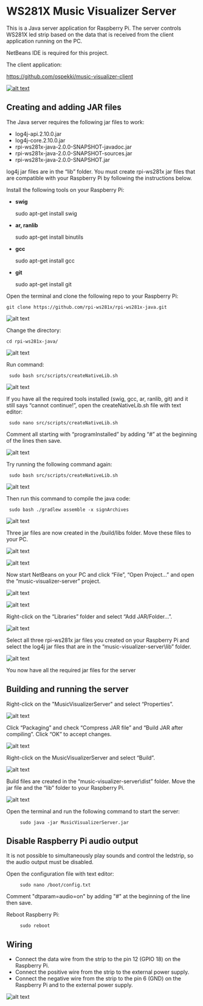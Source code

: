 #  WS281X Music Visualizer Server

This is a Java server application for Raspberry Pi. 
The server controls WS281X led strip based on the data that
is received from the client application running on the PC.

NetBeans IDE is required for this project.

The client application:

https://github.com/ospekki/music-visualizer-client


[![alt text](https://www.dropbox.com/s/f71dd5qi3kmyc3o/Raspberry_Pi_WS2812B_LED_strip_music_visualizer.gif?raw=1)](https://www.youtube.com/watch?v=hVwcQ8_BEE8)

## Creating and adding JAR files

The Java server requires the following jar files to work:

- log4j-api.2.10.0.jar
- log4j-core.2.10.0.jar
- rpi-ws281x-java-2.0.0-SNAPSHOT-javadoc.jar
- rpi-ws281x-java-2.0.0-SNAPSHOT-sources.jar
- rpi-ws281x-java-2.0.0-SNAPSHOT.jar

log4j jar files are in the “lib” folder. 
You must create rpi-ws281x jar files that are compatible with your Raspberry Pi by following the instructions below.

Install the following tools on your Raspberry Pi:

- **swig**

	sudo apt-get install swig
- **ar, ranlib**

	sudo apt-get install binutils
- **gcc**

	sudo apt-get install gcc
- **git**

	sudo apt-get install git
     

Open the terminal and clone the following repo to your Raspberry Pi:

	git clone https://github.com/rpi-ws281x/rpi-ws281x-java.git
     
![alt text](https://www.dropbox.com/s/1cvw0s0ezvv9r37/image002.png?raw=1)

Change the directory:

	cd rpi-ws281x-java/

![alt text](https://www.dropbox.com/s/yh4r8x71q5kg0yo/image003.png?raw=1)

Run command:

     sudo bash src/scripts/createNativeLib.sh

![alt text](https://www.dropbox.com/s/sy0z6e35p7sf579/image004.png?raw=1)

If you have all the required tools installed (swig, gcc, ar, ranlib, git) and it still says “cannot continue!”, open the createNativeLib.sh file with text editor:

     sudo nano src/scripts/createNativeLib.sh

Comment all starting with “programInstalled” by adding “#” at the beginning of the lines then save.

![alt text](https://www.dropbox.com/s/41wnx4rgessk9fj/image005.png?raw=1)

Try running the following command again:

     sudo bash src/scripts/createNativeLib.sh
     
![alt text](https://www.dropbox.com/s/u3eiw15y3kzuq4q/image006.png?raw=1)

Then run this command to compile the java code:

     sudo bash ./gradlew assemble -x signArchives
     
![alt text](https://www.dropbox.com/s/iyrda4q0y3itpeh/image007.png?raw=1)

Three jar files are now created in the /build/libs folder. Move these files to your PC.

![alt text](https://www.dropbox.com/s/cmwdhdt1wwr0uwt/image008.png?raw=1)

![alt text](https://www.dropbox.com/s/8g20e5b26g86whk/image009.png?raw=1)

Now start NetBeans on your PC and click “File”, “Open Project…” and open the “music-visualizer-server” project.

![alt text](https://www.dropbox.com/s/9qr8r3cji7sbi8z/image010.png?raw=1)

![alt text](https://www.dropbox.com/s/fbabm3fw27cwrg1/image011.png?raw=1)

Right-click on the “Libraries” folder and select “Add JAR/Folder…”.

![alt text](https://www.dropbox.com/s/xslhzz5p1jprmk8/image012.png?raw=1)

Select all three rpi-ws281x jar files you created on your Raspberry Pi and select the log4j jar files that are in the “music-visualizer-server\lib” folder.

![alt text](https://www.dropbox.com/s/2eug3i51qd9go5i/image013.png?raw=1)

You now have all the required jar files for the server



## Building and running the server

Right-click on the "MusicVisualizerServer" and select “Properties”.

![alt text](https://www.dropbox.com/s/hmmh11qrff8gf7q/image015.png?raw=1)

Click “Packaging” and check “Compress JAR file” and “Build JAR after compiling”. Click “OK” to accept changes.

![alt text](https://www.dropbox.com/s/gu382abc8f3giks/image016.png?raw=1)

Right-click on the MusicVisualizerServer and select “Build”.

![alt text](https://www.dropbox.com/s/3u3aeyv415tgijf/image017.png?raw=1)

Build files are created in the “music-visualizer-server\dist” folder. Move the jar file and the “lib” folder to your Raspberry Pi.

![alt text](https://www.dropbox.com/s/l8f8kq3ebehgypg/image018.png?raw=1)

Open the terminal and run the following command to start the server:

         sudo java -jar MusicVisualizerServer.jar


## Disable Raspberry Pi audio output

It is not possible to simultaneously play sounds and control the ledstrip, so the audio output must be disabled.

Open the configuration file with text editor:

         sudo nano /boot/config.txt
	 
Comment "dtparam=audio=on" by adding "#" at the beginning of the line then save.

Reboot Raspberry Pi:

         sudo reboot


## Wiring

- Connect the data wire from the strip to the pin 12 (GPIO 18) on the Raspberry Pi.
- Connect the positive wire from the strip to the external power supply.
- Connect the negative wire from the strip to the pin 6 (GND) on the Raspberry Pi and to the external power supply.

![alt text](https://www.dropbox.com/s/akmz3f14w1robb5/image020.png?raw=1)
